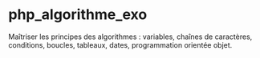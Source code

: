 # php_algorithme_exo

Maîtriser les principes des algorithmes : variables, chaînes de caractères, conditions, boucles, tableaux, dates, programmation orientée objet.
